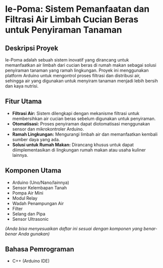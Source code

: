 # Ie-Poma: Sistem Pemanfaatan dan Filtrasi Air Limbah Cucian Beras untuk Penyiraman Tanaman

## Deskripsi Proyek

Ie-Poma adalah sebuah sistem inovatif yang dirancang untuk memanfaatkan air limbah dari cucian beras di rumah makan sebagai solusi penyiraman tanaman yang ramah lingkungan. Proyek ini menggunakan platform Arduino untuk mengontrol proses filtrasi dan distribusi air, sehingga air yang digunakan untuk menyiram tanaman menjadi lebih bersih dan kaya nutrisi.

## Fitur Utama

* **Filtrasi Air:** Sistem dilengkapi dengan mekanisme filtrasi untuk membersihkan air cucian beras sebelum digunakan untuk penyiraman.
* **Otomatisasi:** Proses penyiraman dapat diotomatisasi menggunakan sensor dan mikrokontroler Arduino.
* **Ramah Lingkungan:** Mengurangi limbah air dan memanfaatkan kembali sumber daya yang ada.
* **Solusi untuk Rumah Makan:** Dirancang khusus untuk dapat diimplementasikan di lingkungan rumah makan atau usaha kuliner lainnya.

## Komponen Utama

* Arduino (Uno/Nano/lainnya)
* Sensor Kelembapan Tanah
* Pompa Air Mini
* Modul Relay
* Wadah Penampungan Air
* Filter
* Selang dan Pipa
* Sensor Ultrasonic

*(Anda bisa menyesuaikan daftar ini sesuai dengan komponen yang benar-benar Anda gunakan)*

## Bahasa Pemrograman
* C++ (Arduino IDE)
